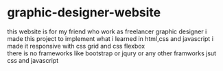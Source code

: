 # graphic-designer-website
this website is for my friend who work as freelancer graphic designer
i made this project to implement what i learned in html,css and javascript 
i made it responsive with css grid and css flexbox   
there is no frameworks like bootstrap or jqury or any other framworks jsut css and javascript
